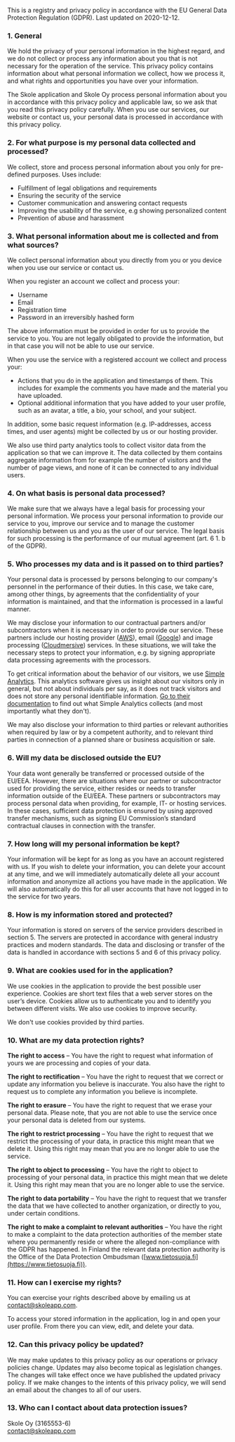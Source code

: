 This is a registry and privacy policy in accordance with the EU General Data Protection Regulation (GDPR). Last updated on 2020-12-12.

### 1. General

We hold the privacy of your personal information in the highest regard, and we do not collect or process any information about you that is not necessary for the operation of the service. This privacy policy contains information about what personal information we collect, how we process it, and what rights and opportunities you have over your information.

The Skole application and Skole Oy process personal information about you in accordance with this privacy policy and applicable law, so we ask that you read this privacy policy carefully. When you use our services, our website or contact us, your personal data is processed in accordance with this privacy policy.

### 2. For what purpose is my personal data collected and processed?

We collect, store and process personal information about you only for pre-defined purposes. Uses include:

- Fulfillment of legal obligations and requirements
- Ensuring the security of the service
- Customer communication and answering contact requests
- Improving the usability of the service, e.g showing personalized content
- Prevention of abuse and harassment

### 3. What personal information about me is collected and from what sources?

We collect personal information about you directly from you or you device when you use our service or contact us.

When you register an account we collect and process your:

- Username
- Email
- Registration time
- Password in an irreversibly hashed form

The above information must be provided in order for us to provide the service to you. You are not legally obligated to provide the information, but in that case you will not be able to use our service.

When you use the service with a registered account we collect and process your:

- Actions that you do in the application and timestamps of them. This includes for example the comments you have made and the material you have uploaded.
- Optional additional information that you have added to your user profile, such as an avatar, a title, a bio, your school, and your subject.

In addition, some basic request information (e.g. IP-addresses, access times, and user agents) might be collected by us or our hosting provider.

We also use third party analytics tools to collect visitor data from the application so that we can improve it. The data collected by them contains aggregate information from for example the number of visitors and the number of page views, and none of it can be connected to any individual users.

### 4. On what basis is personal data processed?

We make sure that we always have a legal basis for processing your personal information. We process your personal information to provide our service to you, improve our service and to manage the customer relationship between us and you as the user of our service. The legal basis for such processing is the performance of our mutual agreement (art. 6 1. b of the GDPR).

### 5. Who processes my data and is it passed on to third parties?

Your personal data is processed by persons belonging to our company's personnel in the performance of their duties. In this case, we take care, among other things, by agreements that the confidentiality of your information is maintained, and that the information is processed in a lawful manner.

We may disclose your information to our contractual partners and/or subcontractors when it is necessary in order to provide our service. These partners include our hosting provider ([AWS](https://aws.amazon.com)), email ([Google](https://www.google.com)) and image processing ([Cloudmersive](https://cloudmersive.com)) services. In these situations, we will take the necessary steps to protect your information, e.g. by signing appropriate data processing agreements with the processors.

To get critical information about the behavior of our visitors, we use [Simple Analytics](https://simpleanalytics.com). This analytics software gives us insight about our visitors only in general, but not about individuals per say, as it does not track visitors and does not store any personal identifiable information. [Go to their documentation](https://docs.simpleanalytics.com/what-we-collect) to find out what Simple Analytics collects (and most importantly what they don't).

We may also disclose your information to third parties or relevant authorities when required by law or by a competent authority, and to relevant third parties in connection of a planned share or business acquisition or sale.

### 6. Will my data be disclosed outside the EU?

Your data wont generally be transferred or processed outside of the EU/EEA. However, there are situations where our partner or subcontractor used for providing the service, either resides or needs to transfer information outside of the EU/EEA. These partners or subcontractors may process personal data when providing, for example, IT- or hosting services. In these cases, sufficient data protection is ensured by using approved transfer mechanisms, such as signing EU Commission’s standard contractual clauses in connection with the transfer.

### 7. How long will my personal information be kept?

Your information will be kept for as long as you have an account registered with us. If you wish to delete your information, you can delete your account at any time, and we will immediately automatically delete all your account information and anonymize all actions you have made in the application. We will also automatically do this for all user accounts that have not logged in to the service for two years.

### 8. How is my information stored and protected?

Your information is stored on servers of the service providers described in section 5. The servers are protected in accordance with general industry practices and modern standards. The data and disclosing or transfer of the data is handled in accordance with sections 5 and 6 of this privacy policy.

### 9. What are cookies used for in the application?

We use cookies in the application to provide the best possible user experience. Cookies are short text files that a web server stores on the user’s device. Cookies allow us to authenticate you and to identify you between different visits. We also use cookies to improve security.

We don't use cookies provided by third parties.

### 10. What are my data protection rights?

**The right to access** – You have the right to request what information of yours we are processing and copies of your data.

**The right to rectification** – You have the right to request that we correct or update any information you believe is inaccurate. You also have the right to request us to complete any information you believe is incomplete.

**The right to erasure** – You have the right to request that we erase your personal data. Please note, that you are not able to use the service once your personal data is deleted from our systems.

**The right to restrict processing** – You have the right to request that we restrict the processing of your data, in practice this might mean that we delete it. Using this right may mean that you are no longer able to use the service.

**The right to object to processing** – You have the right to object to processing of your personal data, in practice this might mean that we delete it. Using this right may mean that you are no longer able to use the service.

**The right to data portability** – You have the right to request that we transfer the data that we have collected to another organization, or directly to you, under certain conditions.

**The right to make a complaint to relevant authorities** – You have the right to make a complaint to the data protection authorities of the member state where you permanently reside or where the alleged non-compliance with the GDPR has happened. In Finland the relevant data protection authority is the Office of the Data Protection Ombudsman ([www.tietosuoja.fi](https://www.tietosuoja.fi)).

### 11. How can I exercise my rights?

You can exercise your rights described above by emailing us at [contact@skoleapp.com](mailto:contact@skoleapp.com).

To access your stored information in the application, log in and open your user profile. From there you can view, edit, and delete your data.

### 12. Can this privacy policy be updated?

We may make updates to this privacy policy as our operations or privacy policies change. Updates may also become topical as legislation changes. The changes will take effect once we have published the updated privacy policy. If we make changes to the intents of this privacy policy, we will send an email about the changes to all of our users.

### 13. Who can I contact about data protection issues?

Skole Oy (3165553-6) \
[contact@skoleapp.com](mailto:contact@skoleapp.com)
